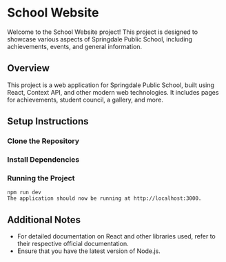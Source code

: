 # School Website
Welcome to the School Website project! This project is designed to showcase various aspects of Springdale Public School, including achievements, events, and general information.

## Overview
  This project is a web application for Springdale Public School, built using React, Context API, and other modern web technologies. It includes pages for achievements, student council, a gallery, and more.

## Setup Instructions
### Clone the Repository
### Install Dependencies
### Running the Project
    npm run dev
    The application should now be running at http://localhost:3000.

## Additional Notes
- For detailed documentation on React and other libraries used, refer to their respective official documentation.
- Ensure that you have the latest version of Node.js.
